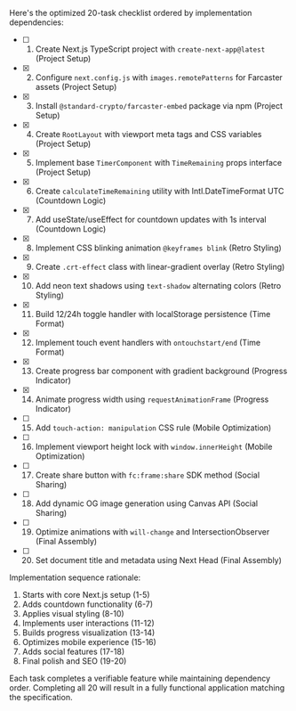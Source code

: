 Here's the optimized 20-task checklist ordered by implementation dependencies:

- [ ] 1. Create Next.js TypeScript project with `create-next-app@latest` (Project Setup)
- [x] 2. Configure `next.config.js` with `images.remotePatterns` for Farcaster assets (Project Setup)
- [x] 3. Install `@standard-crypto/farcaster-embed` package via npm (Project Setup)
- [x] 4. Create `RootLayout` with viewport meta tags and CSS variables (Project Setup)
- [x] 5. Implement base `TimerComponent` with `TimeRemaining` props interface (Project Setup)
- [x] 6. Create `calculateTimeRemaining` utility with Intl.DateTimeFormat UTC (Countdown Logic)
- [x] 7. Add useState/useEffect for countdown updates with 1s interval (Countdown Logic)
- [x] 8. Implement CSS blinking animation `@keyframes blink` (Retro Styling)
- [x] 9. Create `.crt-effect` class with linear-gradient overlay (Retro Styling)
- [x] 10. Add neon text shadows using `text-shadow` alternating colors (Retro Styling)
- [x] 11. Build 12/24h toggle handler with localStorage persistence (Time Format)
- [x] 12. Implement touch event handlers with `ontouchstart/end` (Time Format)
- [x] 13. Create progress bar component with gradient background (Progress Indicator)
- [x] 14. Animate progress width using `requestAnimationFrame` (Progress Indicator)
- [ ] 15. Add `touch-action: manipulation` CSS rule (Mobile Optimization)
- [ ] 16. Implement viewport height lock with `window.innerHeight` (Mobile Optimization)
- [ ] 17. Create share button with `fc:frame:share` SDK method (Social Sharing)
- [ ] 18. Add dynamic OG image generation using Canvas API (Social Sharing)
- [ ] 19. Optimize animations with `will-change` and IntersectionObserver (Final Assembly)
- [ ] 20. Set document title and metadata using Next Head (Final Assembly)

Implementation sequence rationale:
1. Starts with core Next.js setup (1-5)
2. Adds countdown functionality (6-7)
3. Applies visual styling (8-10)
4. Implements user interactions (11-12)
5. Builds progress visualization (13-14)
6. Optimizes mobile experience (15-16)
7. Adds social features (17-18)
8. Final polish and SEO (19-20)

Each task completes a verifiable feature while maintaining dependency order. Completing all 20 will result in a fully functional application matching the specification.
